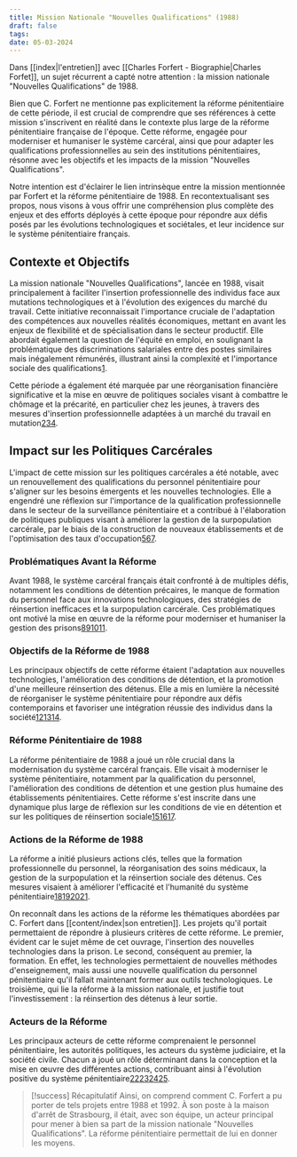 ```yaml
---
title: Mission Nationale "Nouvelles Qualifications" (1988)
draft: false
tags: 
date: 05-03-2024
---
```

Dans [[index|l'entretien]] avec [[Charles Forfert - Biographie|Charles Forfet]], un sujet récurrent a capté notre attention : la mission nationale "Nouvelles Qualifications" de 1988. 

Bien que C. Forfert ne mentionne pas explicitement la réforme pénitentiaire de cette période, il est crucial de comprendre que ses références à cette mission s'inscrivent en réalité dans le contexte plus large de la réforme pénitentiaire française de l'époque. Cette réforme, engagée pour moderniser et humaniser le système carcéral, ainsi que pour adapter les qualifications professionnelles au sein des institutions pénitentiaires, résonne avec les objectifs et les impacts de la mission "Nouvelles Qualifications". 

Notre intention est d'éclairer le lien intrinsèque entre la mission mentionnée par Forfert et la réforme pénitentiaire de 1988. En recontextualisant ses propos, nous visons à vous offrir une compréhension plus complète des enjeux et des efforts déployés à cette époque pour répondre aux défis posés par les évolutions technologiques et sociétales, et leur incidence sur le système pénitentiaire français. 
## Contexte et Objectifs
La mission nationale "Nouvelles Qualifications", lancée en 1988, visait principalement à faciliter l'insertion professionnelle des individus face aux mutations technologiques et à l'évolution des exigences du marché du travail. Cette initiative reconnaissait l'importance cruciale de l'adaptation des compétences aux nouvelles réalités économiques, mettant en avant les enjeux de flexibilité et de spécialisation dans le secteur productif. Elle abordait également la question de l'équité en emploi, en soulignant la problématique des discriminations salariales entre des postes similaires mais inégalement rémunérés, illustrant ainsi la complexité et l'importance sociale des qualifications[1](https://www.erudit.org/fr/revues/rf/1996-v9-n1-rf1653/057867ar.pdf).

Cette période a également été marquée par une réorganisation financière significative et la mise en œuvre de politiques sociales visant à combattre le chômage et la précarité, en particulier chez les jeunes, à travers des mesures d'insertion professionnelle adaptées à un marché du travail en mutation[2](https://www.cairn.info/des-raisons-de-renaitre--9782494241060-page-61.htm)[3](https://www.persee.fr/doc/socco_1150-1944_1993_num_14_1_1134)[4](https://www.senat.fr/comptes-rendus-seances/5eme/pdf/1988/11/s19881128_1827_1882.pdf).

## Impact sur les Politiques Carcérales
L'impact de cette mission sur les politiques carcérales a été notable, avec un renouvellement des qualifications du personnel pénitentiaire pour s'aligner sur les besoins émergents et les nouvelles technologies. Elle a engendré une réflexion sur l'importance de la qualification professionnelle dans le secteur de la surveillance pénitentiaire et a contribué à l'élaboration de politiques publiques visant à améliorer la gestion de la surpopulation carcérale, par le biais de la construction de nouveaux établissements et de l'optimisation des taux d'occupation[5](https://politique.pappers.fr/question/situation-prisons-QSN67460)[6](https://www.erudit.org/fr/revues/rf/1996-v9-n1-rf1653/057867ar.pdf)[7](https://www.ccomptes.fr/system/files/2023-10/20231005-surpopulation-carcerale-persistante.pdf).

### Problématiques Avant la Réforme
Avant 1988, le système carcéral français était confronté à de multiples défis, notamment les conditions de détention précaires, le manque de formation du personnel face aux innovations technologiques, des stratégies de réinsertion inefficaces et la surpopulation carcérale. Ces problématiques ont motivé la mise en œuvre de la réforme pour moderniser et humaniser la gestion des prisons[8](https://www.persee.fr/doc/ds_0378-7931_1988_num_12_1_1528)[9](https://shs.hal.science/halshs-00343192/file/La_reforme_des_prisons_sous_la_troisieme_Republique.pdf)[10](https://journals.openedition.org/criminocorpus/246)[11](https://www.justice.gouv.fr/sites/default/files/2023-05/Travaux_et_doc_84_AP_1945_1975_2015_naissance_reformes_problematiques_actualite.pdf).
### Objectifs de la Réforme de 1988
Les principaux objectifs de cette réforme étaient l'adaptation aux nouvelles technologies, l'amélioration des conditions de détention, et la promotion d'une meilleure réinsertion des détenus. Elle a mis en lumière la nécessité de réorganiser le système pénitentiaire pour répondre aux défis contemporains et favoriser une intégration réussie des individus dans la société[12](https://www.cairn.info/revue-droit-et-societe1-2011-2-page-371.htm)[13](https://www.cairn.info/revue-actes-de-la-recherche-en-sciences-sociales-2001-1-page-15.htm)[14](https://www.persee.fr/doc/ds_0378-7931_1988_num_12_1_1528).
### Réforme Pénitentiaire de 1988
La réforme pénitentiaire de 1988 a joué un rôle crucial dans la modernisation du système carcéral français. Elle visait à moderniser le système pénitentiaire, notamment par la qualification du personnel, l'amélioration des conditions de détention et une gestion plus humaine des établissements pénitentiaires. Cette réforme s'est inscrite dans une dynamique plus large de réflexion sur les conditions de vie en détention et sur les politiques de réinsertion sociale[15](https://www.cairn.info/revue-droit-et-societe1-2011-2-page-371.htm)[16](https://www.cairn.info/revue-actes-de-la-recherche-en-sciences-sociales-2001-1-page-15.htm)[17](https://politique.pappers.fr/question/situation-prisons-QSN67460).
### Actions de la Réforme de 1988
La réforme a initié plusieurs actions clés, telles que la formation professionnelle du personnel, la réorganisation des soins médicaux, la gestion de la surpopulation et la réinsertion sociale des détenus. Ces mesures visaient à améliorer l'efficacité et l'humanité du système pénitentiaire[18](https://www.cairn.info/revue-droit-et-societe1-2011-2-page-371.htm)[19](https://books.openedition.org/pur/73719?lang=fr)[20](https://journals.openedition.org/criminocorpus/3173)[21](https://journals.openedition.org/criminocorpus/3173?lang=de).

On reconnaît dans les actions de la réforme les thématiques abordées par C. Forfert dans [[content/index|son entretien]]. Les projets qu'il portait permettaient de répondre à plusieurs critères de cette réforme. Le premier, évident car le sujet même de cet ouvrage, l'insertion des nouvelles technologies dans la prison. Le second, conséquent au premier, la formation. En effet, les technologies permettaient de nouvelles méthodes d'enseignement, mais aussi une nouvelle qualification du personnel pénitentiaire qu'il fallait maintenant former aux outils technologiques. Le troisième, qui lie la réforme à la mission nationale, et justifie tout l'investissement : la réinsertion des détenus à leur sortie.
### Acteurs de la Réforme
Les principaux acteurs de cette réforme comprenaient le personnel pénitentiaire, les autorités politiques, les acteurs du système judiciaire, et la société civile. Chacun a joué un rôle déterminant dans la conception et la mise en œuvre des différentes actions, contribuant ainsi à l'évolution positive du système pénitentiaire[22](https://journals.openedition.org/criminocorpus/3173?lang=de)[23](https://books.openedition.org/pur/73719?lang=fr)[24](https://books.openedition.org/pur/73722?lang=fr)[25](https://www.cairn.info/revue-droit-et-societe1-2011-2-page-371.htm).


> [!success] Récapitulatif
> Ainsi, on comprend comment C. Forfert a pu porter de tels projets entre 1988 et 1992. À son poste à la maison d'arrêt de Strasbourg, il était, avec son équipe, un acteur principal pour mener à bien sa part de la mission nationale "Nouvelles Qualifications". La réforme pénitentiaire permettait de lui en donner les moyens.

